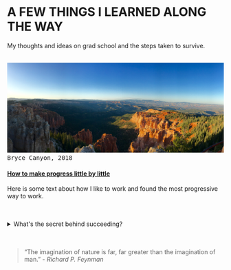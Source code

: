 <!-- Heading -->
<h1>A FEW THINGS I LEARNED ALONG THE WAY</h1>
<p>My thoughts and ideas on grad school and the steps taken to survive.</p>
<br style="line-height:0px;" />

<!-- Article -->
<img src="../images/IMG_3800.png?auto=compress&cs=tinysrgb&dpr=2&h=650&w=940" alt="Bryce Canyon"/>
<kbd>Bryce Canyon, 2018</kbd>
<h4><a href="#">How to make progress little by little</a></h4>
<p>Here is some text about how I like to work and found the most progressive way to work.</p>
<br><br>

<!-- Article break -->
<details>
  <summary>What's the secret behind succeeding?</summary>
  <img src="https://media.giphy.com/media/NdKVEei95yvIY/giphy.gif" alt="Secret GIF">
  <p>Watching The Office.</p>
</details>
<br><br>

<!-- Article break -->
<blockquote>
  “The imagination of nature is far, far greater than the imagination of man.” <i> - Richard P. Feynman</i>
<!--  “The first principle is that you must not fool yourself — and you are the easiest person to fool.” <i> - Richard P. Feynman</i> -->
</blockquote>
<br><br>
